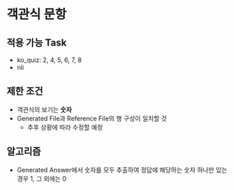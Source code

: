 # 객관식 문항

## 적용 가능 Task
* ko_quiz: 2, 4, 5, 6, 7, 8
* nli

## 제한 조건
* 객관식의 보기는 **숫자**
* Generated File과 Reference File의 행 구성이 일치할 것
    * 추후 상황에 따라 수정할 예정

## 알고리즘
* Generated Answer에서 숫자를 모두 추출하여 정답에 해당하는 숫자 하나만 있는 경우 1, 그 외에는 0